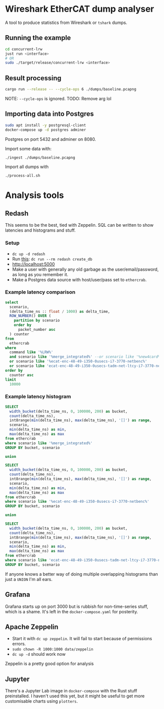 # Wireshark EtherCAT dump analyser

A tool to produce statistics from Wireshark or `tshark` dumps.

## Running the example

```bash
cd concurrent-lrw
just run <interface>
# OR
sudo ./target/release/concurrent-lrw <interface>
```

## Result processing

```bash
cargo run --release -- --cycle-ops 6 ./dumps/baseline.pcapng
```

NOTE: `--cycle-ops` is ignored. TODO: Remove arg lol

## Importing data into Postgres

```bash
sudo apt install -y postgresql-client
docker-compose up -d postgres adminer
```

Postgres on port 5432 and adminer on 8080.

Import some data with:

```bash
./ingest ./dumps/baseline.pcapng
```

Import all dumps with

```bash
./process-all.sh
```

# Analysis tools

## Redash

This seems to be the best, tied with Zeppelin. SQL can be written to show latencies and histograms
and stuff.

### Setup

- `dc up -d redash`
- Run [this](https://github.com/getredash/redash/issues/5591#issuecomment-928050601):
  `dc run --rm redash create_db`
- <http://localhost:5000>
- Make a user with generally any old garbage as the user/email/password, as long as you remember it.
- Make a Postgres data source with host/user/pass set to `ethercrab`.

### Example latency comparison

```sql
select
  scenario,
  (delta_time_ns :: float / 1000) as delta_time,
  ROW_NUMBER() OVER (
    partition by scenario
    order by
      packet_number asc
  ) counter
from
  ethercrab
where
  command like '%LRW%'
  and scenario like '%merge_integrated%' --or scenario like '%new4card%'
  or scenario like '%ecat-enc-48-49-i350-0usecs-i7-3770-netbenc%'
  or scenario like 'ecat-enc-48-49-i350-0usecs-tadm-net-ltcy-i7-3770-netbench'
order by
  counter asc
limit
  10000
```

### Example latency histogram

```sql
SELECT
  width_bucket(delta_time_ns, 0, 100000, 200) as bucket,
  count(delta_time_ns),
  int8range(min(delta_time_ns), max(delta_time_ns), '[]') as range,
  scenario,
  min(delta_time_ns) as min,
  max(delta_time_ns) as max
from ethercrab
where scenario like '%merge_integrated%'
GROUP BY bucket, scenario

union

SELECT
  width_bucket(delta_time_ns, 0, 100000, 200) as bucket,
  count(delta_time_ns),
  int8range(min(delta_time_ns), max(delta_time_ns), '[]') as range,
  scenario,
  min(delta_time_ns) as min,
  max(delta_time_ns) as max
from ethercrab
where scenario like '%ecat-enc-48-49-i350-0usecs-i7-3770-netbenc%'
GROUP BY bucket, scenario

union

SELECT
  width_bucket(delta_time_ns, 0, 100000, 200) as bucket,
  count(delta_time_ns),
  int8range(min(delta_time_ns), max(delta_time_ns), '[]') as range,
  scenario,
  min(delta_time_ns) as min,
  max(delta_time_ns) as max
from ethercrab
where scenario like 'ecat-enc-48-49-i350-0usecs-tadm-net-ltcy-i7-3770-netbench'
GROUP BY bucket, scenario
```

If anyone knows a better way of doing multiple overlapping histograms than just a `UNION` I'm all
ears.

## Grafana

Grafana starts up on port 3000 but is rubbish for non-time-series stuff, which is a shame. It's left
in the `docker-compose.yaml` for posterity.

## Apache Zeppelin

- Start it with `dc up zeppelin`. It will fail to start because of permissions errors.
- `sudo chown -R 1000:1000 data/zeppelin`
- `dc up -d` should work now

Zeppelin is a pretty good option for analysis

## Jupyter

There's a Jupyter Lab image in `docker-compose` with the Rust stuff preinstalled. I haven't used
this yet, but it might be useful to get more customisable charts using `plotters`.
